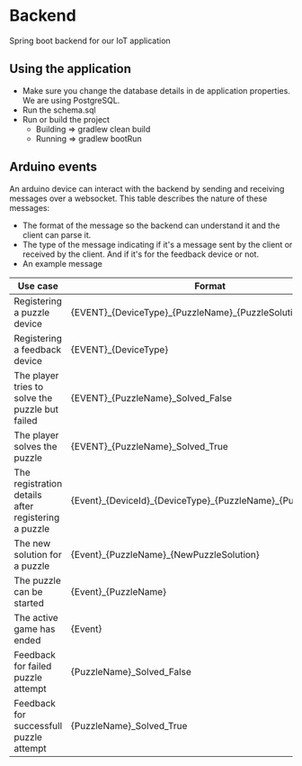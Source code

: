 # Backend
Spring boot backend for our IoT application

## Using the application

- Make sure you change the database details in de application properties. We are using PostgreSQL.
- Run the schema.sql
- Run or build the project
  - Building => gradlew clean build  
  - Running => gradlew bootRun

## Arduino events

An arduino device can interact with the backend by sending and receiving messages over a websocket. This table describes the nature of these messages:
- The format of the message so the backend can understand it and the client can parse it.
- The type of the message indicating if it's a message sent by the client or received by the client. And if it's for the feedback device or not.
- An example message

| Use case | Format | Type | Example |
| --- | --- | --- | --- |
| Registering a puzzle device | {EVENT}\_{DeviceType}\_{PuzzleName}\_{PuzzleSolution} | **Sent** | REGDEVP_ARDUINO_Puzzle1_666 |
| Registering a feedback device | {EVENT}\_{DeviceType} |  **Sent** | REGDEVF_ARDUINO_FEEDBACK |
| The player tries to solve the puzzle but failed | {EVENT}\_{PuzzleName}\_Solved\_False |  **Sent** | PATMPT_Puzzle1_Solved_False |
| The player solves the puzzle | {EVENT}\_{PuzzleName}\_Solved\_True |  **Sent** | PATMPT_Puzzle1_Solved_True |
| The registration details after registering a puzzle | {Event}\_{DeviceId}\_{DeviceType}\_{PuzzleName}\_{PuzzleSolution} | **Receive** | REGDET_1_ARDUINO_Puzzle1_666 |
| The new solution for a puzzle | {Event}\_{PuzzleName}\_{NewPuzzleSolution} | **Receive** | NEWSOL_Puzzle1_999 |
| The puzzle can be started | {Event}\_{PuzzleName} | **Receive** | STARTPZL_Puzzle1 |
| The active game has ended | {Event} |  **Receive** | GAME_ENDED |
| Feedback for failed puzzle attempt | {PuzzleName}\_Solved\_False |  **Receive / Feedback** | Puzzle1_Solved_False |
| Feedback for successfull puzzle attempt | {PuzzleName}\_Solved\_True |  **Receive / Feedback** | Puzzle1_Solved_True |

